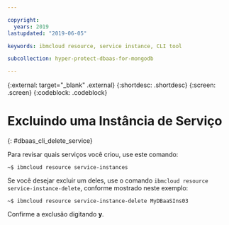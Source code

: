 ```yaml
---

copyright:
  years: 2019
lastupdated: "2019-06-05"

keywords: ibmcloud resource, service instance, CLI tool

subcollection: hyper-protect-dbaas-for-mongodb

---
```


{:external: target="_blank" .external}
{:shortdesc: .shortdesc}
{:screen: .screen}
{:codeblock: .codeblock}


# Excluindo uma Instância de Serviço
{: #dbaas_cli_delete_service}

Para revisar quais serviços você criou, use este comando:

<pre><code class="hljs">~$ ibmcloud resource service-instances
</code></pre>

Se você desejar excluir um deles, use o comando `ibmcloud resource service-instance-delete`, conforme mostrado neste exemplo:

<pre><code class="hljs">~$ ibmcloud resource service-instance-delete MyDBaaSIns03
</code></pre>

Confirme a exclusão digitando **y**.
